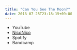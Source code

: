 ```yaml
---
title: "Can You See The Moon?"
date: 2013-07-25T23:18:15+09:00
---
```


- YouTube
- [NicoNico](https://nico.ms/sm21439418)
- Spotify
- Bandcamp

